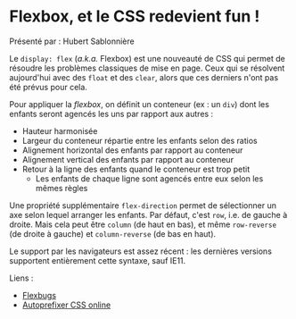 # Flexbox, et le CSS redevient fun !

Présenté par : Hubert Sablonnière

Le `display: flex` (*a.k.a.* Flexbox) est une nouveauté de CSS qui permet de résoudre les problèmes classiques de mise en page. Ceux qui se résolvent aujourd'hui avec des `float` et des `clear`, alors que ces derniers n'ont pas été prévus pour cela.

Pour appliquer la *flexbox*, on définit un conteneur (ex : un `div`) dont les enfants seront agencés les uns par rapport aux autres :
* Hauteur harmonisée
* Largeur du conteneur répartie entre les enfants selon des ratios
* Alignement horizontal des enfants par rapport au conteneur
* Alignement vertical des enfants par rapport au conteneur
* Retour à la ligne des enfants quand le conteneur est trop petit
    * Les enfants de chaque ligne sont agencés entre eux selon les mêmes règles

Une propriété supplémentaire `flex-direction` permet de sélectionner un axe selon lequel arranger les enfants. Par défaut, c'est `row`, i.e. de gauche à droite. Mais cela peut être `column` (de haut en bas), et même `row-reverse` (de droite à gauche) et `column-reverse` (de bas en haut).

Le support par les navigateurs est assez récent : les dernières versions supportent entièrement cette syntaxe, sauf IE11.

Liens :
* [Flexbugs](https://github.com/philipwalton/flexbugs)
* [Autoprefixer CSS online](https://autoprefixer.github.io/)
